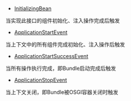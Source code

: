 
* [InitializingBean](https://github.com/guyi-maple/ipojo/blob/master/src/main/java/top/guyi/iot/ipojo/application/bean/interfaces/InitializingBean.java)

当实现此接口的组件初始化、注入操作完成后触发
* [ApplicationStartEvent](https://github.com/guyi-maple/ipojo/blob/master/src/main/java/top/guyi/iot/ipojo/application/bean/interfaces/ApplicationStartEvent.java) 

当上下文中的所有组件完成初始化、注入操作后触发
* [ApplicationStartSuccessEvent](https://github.com/guyi-maple/ipojo/blob/master/src/main/java/top/guyi/iot/ipojo/application/bean/interfaces/ApplicationStartSuccessEvent.java) 

当所有操作执行完成，即Bundle启动完成后触发
* [ApplicationStopEvent](https://github.com/guyi-maple/ipojo/blob/master/src/main/java/top/guyi/iot/ipojo/application/bean/interfaces/ApplicationStopEvent.java)

当上下文关闭，即Bundle被OSGI容器关闭时触发